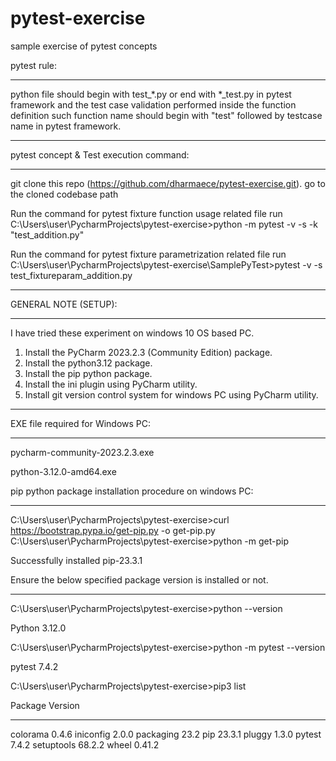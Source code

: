 # pytest-exercise
sample exercise of pytest concepts

pytest rule:
*************

python file should begin with test_*.py or end with *_test.py in pytest framework and 
the test case validation performed inside the function definition such function name should begin with "test" followed by testcase name in pytest framework. 

-----------------------------------------------------------------------------------------------

pytest concept & Test execution command:
****************************************

git clone this repo (https://github.com/dharmaece/pytest-exercise.git).
go to the cloned codebase path 

Run the command for pytest fixture function usage related file run
C:\Users\user\PycharmProjects\pytest-exercise>python -m pytest -v -s -k "test_addition.py"

Run the command for pytest fixture parametrization related file run
C:\Users\user\PycharmProjects\pytest-exercise\SamplePyTest>pytest -v -s test_fixtureparam_addition.py

----------------------------------------------------------------------------------------------

GENERAL NOTE (SETUP):
**************************

I have tried these experiment on windows 10 OS based PC.
1. Install the PyCharm 2023.2.3 (Community Edition) package.
2. Install the python3.12 package.
3. Install the pip python package.
4. Install the ini plugin using PyCharm utility.
5. Install git version control system for windows PC using PyCharm utility.
----------------------------------------------------------------------------------------------

EXE file required for Windows PC:
*********************************

pycharm-community-2023.2.3.exe

python-3.12.0-amd64.exe

pip python package installation procedure on windows PC:
********************************************************

C:\Users\user\PycharmProjects\pytest-exercise>curl https://bootstrap.pypa.io/get-pip.py -o get-pip.py
C:\Users\user\PycharmProjects\pytest-exercise>python -m get-pip

Successfully installed pip-23.3.1


Ensure the below specified package version is installed or not.
***************************************************************

C:\Users\user\PycharmProjects\pytest-exercise>python --version

Python 3.12.0

C:\Users\user\PycharmProjects\pytest-exercise>python -m pytest --version

pytest 7.4.2

C:\Users\user\PycharmProjects\pytest-exercise>pip3 list

Package    Version
---------- -------
colorama   0.4.6
iniconfig  2.0.0
packaging  23.2
pip        23.3.1
pluggy     1.3.0
pytest     7.4.2
setuptools 68.2.2
wheel      0.41.2







